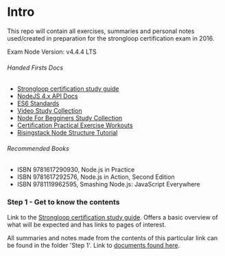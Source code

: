 # Intro

This repo will contain all exercises, summaries and personal notes used/created in preparation for the strongloop certification exam in 2016.

Exam Node Version: v4.4.4 LTS

###### Handed Firsts Docs

- [Strongloop certification study guide](https://strongloop.com/node-js/certification/scnd-study-guide/#toggle-id-1)
- [NodeJS 4.x API Docs](https://nodejs.org/dist/latest-v4.x/docs/api/)
- [ES6 Standards](http://es6-features.org/ )
- [Video Study Collection](https://github.com/Pelirrojo/node-certification-study-guide)
- [Node For Begginers Study Collection](https://github.com/rockbot/node-for-beginners)
- [Certification Practical Exercise Workouts](https://github.com/wilk/node-certification)
- [Risingstack Node Structure Tutorial](https://blog.risingstack.com/tag/tutorial/)

###### Recommended Books

- ISBN 9781617290930, Node.js in Practice
- ISBN 9781617292576, Node.js in Action, Second Edition
- ISBN 9781119962595, Smashing Node.js: JavaScript Everywhere

### Step 1  -  Get to know the contents

Link to the [Strongloop certification study guide](https://strongloop.com/node-js/certification/scnd-study-guide/#toggle-id-1). Offers a basic overview of what will be expected and has links to pages of interest.

All summaries and notes made from the contents of this particular link can be found in the folder 'Step 1'. Link to [documents found here](https://github.com/beeva-fernandobordallo/strongloop-prep-work/tree/master/Step%201).